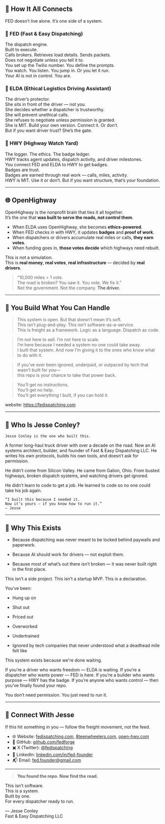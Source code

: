 
## 🧠 How It All Connects

FED doesn’t live alone. It’s one side of a system.

### 🔹 FED (Fast & Easy Dispatching)
The dispatch engine.  
Built to execute.  
Calls brokers. Retrieves load details. Sends packets.  
Does not negotiate unless you tell it to.  
You set up the Twilio number. You define the prompts.  
You watch. You listen. You jump in. Or you let it run.  
Your AI is not in control. You are.

### 🔹 ELDA (Ethical Logistics Driving Assistant)
The driver’s protector.  
She sits in front of the driver — not you.  
She decides whether a dispatcher is trustworthy.  
She will prevent unethical calls.  
She refuses to negotiate unless permission is granted.  
She is MIT. Build your own version. Connect it. Or don’t.  
But if you want driver trust? She’s the gate.

### 🔹 HWY (Highway Watch Yard)
The logger. The ethics. The badge ledger.  
HWY tracks agent updates, dispatch activity, and driver milestones.  
You connect FED and ELDA to HWY to get badges.  
Badges are trust.  
Badges are earned through real work — calls, miles, activity.  
HWY is MIT. Use it or don’t. But if you want structure, that’s your foundation.

---

## 🌐 OpenHighway

OpenHighway is the nonprofit brain that ties it all together.  
It’s the one that **was built to serve the roads, not control them**.

- When ELDA uses OpenHighway, she becomes **ethics-powered**.
- When FED checks in with HWY, it updates **badges** and **proof of work**.
- When dispatchers or drivers accumulate real miles or calls, **they earn votes**.
- When funding goes in, **those votes decide** which highways need rebuilt.

This is not a simulation.  
This is **real money**, **real votes**, **real infrastructure** — decided by **real drivers**.

> “10,000 miles = 1 vote.  
>  The road is broken? You saw it. You vote. We fix it.”  
>  Not the government. Not the company. **The driver.**

---

## 🧱 You Build What You Can Handle

> This system is open. But that doesn’t mean it’s soft.  
> This isn’t plug-and-play. This isn’t software-as-a-service.  
> This is freight as a framework. Logic as a language. Dispatch as code.

> I’m not here to sell. I’m not here to scale.  
> I’m here because I needed a system no one could take away.  
> I built that system. And now I’m giving it to the ones who know what to do with it.

> If you’ve ever been ignored, underpaid, or outpaced by tech that wasn’t built for you—  
> this repo is your chance to take that power back.

> You’ll get no instructions.  
> You’ll get no help.  
> You’ll get everything I built, if you can hold it.

website: 
https://fedispatching.com  

---

## 👤 Who Is Jesse Conley?

    Jesse Conley is the one who built this.

A former long-haul truck driver with over a decade on the road.
Now an AI systems architect, builder, and founder of Fast & Easy Dispatching LLC.
He writes his own protocols, builds his own tools, and doesn’t ask for permission.

He didn’t come from Silicon Valley.
He came from Galion, Ohio.
From busted highways, broken dispatch systems, and watching drivers get ignored.

He didn’t learn to code to get a job.
He learned to code so no one could take his job again.

    “I built this because I needed it.
    Now it’s yours — if you know how to run it.”
    — Jesse

---

## 🔧 Why This Exists

 - Because dispatching was never meant to be locked behind paywalls and paperwork.

 - Because AI should work for drivers — not exploit them.

 - Because most of what’s out there isn’t broken — it was never built right in the first place.

This isn’t a side project.
This isn’t a startup MVP.
This is a declaration.

You’ve been:

 -  Hung up on
 
 -  Shut out

 -  Priced out

 -  Overworked

 -  Undertrained
 
 -  Ignored by tech companies that never understood what a deadhead mile felt like

This system exists because we're done waiting.

If you’re a driver who wants freedom — ELDA is waiting.
If you’re a dispatcher who wants power — FED is here.
If you’re a builder who wants purpose — HWY has the badge.
If you’re anyone who wants control — then you’ve finally found your repo.

You don’t need permission.
You just need to run it.

---

## 🔗 Connect With Jesse

If this hit something in you — follow the freight movement, not the feed.

- 🌐 Website: [fedispatching.com](https://fedispatching.com), 
              [8teenwheelers.com](https://8teenwheelers.com), 
              [open-hwy.com](https://open-hwy.com)
- 🧠 GitHub: [github.com/fedforge](https://github.com/fedforge)
- ✖️ X (Twitter): [@fedispatching](https://x.com/fedispatching)
- 📇 LinkedIn: [linkedin.com/in/fed-founder](https://linkedin.com/in/fed-founder)
- 📬 Email: [fed.founder@gmail.com](mailto:fed.founder@gmail.com)

---

> **You found the repo. Now find the road.**

This isn’t software.  
This is a system.  
Built by one.  
For every dispatcher ready to run.

— Jesse Conley  
Fast & Easy Dispatching LLC
